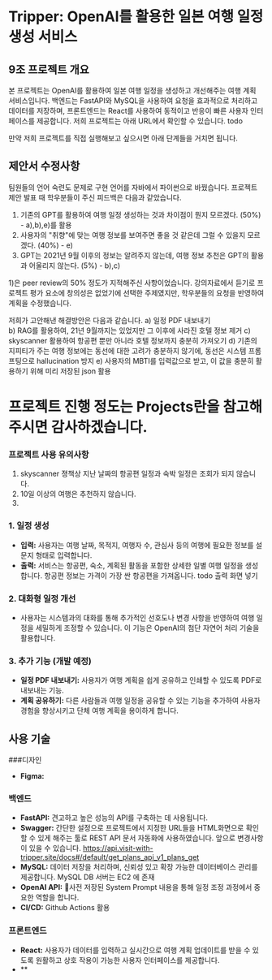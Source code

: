# Tripper: OpenAI를 활용한 일본 여행 일정 생성 서비스

## 9조 프로젝트 개요

본 프로젝트는 OpenAI를 활용하여 일본 여행 일정을 생성하고 개선해주는 여행 계획 서비스입니다. 백엔드는 FastAPI와 MySQL을 사용하여 요청을 효과적으로 처리하고 데이터를 저장하며, 프론트엔드는 React를 사용하여 동적이고 반응이 빠른 사용자 인터페이스를 제공합니다.
저희 프로젝트는 아래 URL에서 확인할 수 있습니다.
todo

만약 저희 프로젝트를 직접 실행해보고 싶으시면 아래 단계들을 거치면 됩니다.

## 제안서 수정사항
 팀원들의 언어 숙련도 문제로 구현 언어를 자바에서 파이썬으로 바꿨습니다.
 프로젝트 제안 발표 때 학우분들이 주신 피드백은 다음과 같았습니다.

 1) 기존의 GPT를 활용하여 여행 일정 생성하는 것과 차이점이 뭔지 모르겠다. (50%)                             - a),b),e)를 활용    
 2) 사용자의 "취향"에 맞는 여행 정보를 보여주면 좋을 것 같은데 그럴 수 있을지 모르겠다. (40%)                  - e)
 3) GPT는 2021년 9월 이후의 정보는 알려주지 않는데, 여행 정보 추천은 GPT의 활용과 어울리지 않는다. (5%)        - b),c) 
    
 1)은 peer review의 50% 정도가 지적해주신 사항이었습니다. 강의자료에서 듣기로 프로젝트 평가 요소에 창의성은 없었기에 선택한 주제였지만, 학우분들의 요청을 반영하여 계획을 수정했습니다.
 
저희가 고안해낸 해결방안은 다음과 같습니다.
 a) 일정 PDF 내보내기      
 b) RAG를 활용하여, 21년 9월까지는 있었지만 그 이후에 사라진 호텔 정보 제거 
 c) skyscanner 활용하여 항공편 뿐만 아니라 호텔 정보까지 충분히 가져오기
 d) 기존의 지피티가 주는 여행 정보에는 동선에 대한 고려가 충분하지 않기에, 동선은 시스템 프롬프팅으로 hallucination 방지 
 e) 사용자의 MBTI를 입력값으로 받고, 이 값을 충분히 활용하기 위해 미리 저장된 json 활용
    
# 프로젝트 진행 정도는 Projects란을 참고해주시면 감사하겠습니다.

### 프로젝트 사용 유의사항
 1. skyscanner 졍책상 지난 날짜의 항공편 일정과 숙박 일정은 조회가 되지 않습니다.
 2. 10일 이상의 여행은 추천하지 않습니다.
 3. 
### 1. 일정 생성
- **입력:** 사용자는 여행 날짜, 목적지, 여행자 수, 관심사 등의 여행에 필요한 정보를 설문지 형태로 입력합니다.
- **출력:** 서비스는 항공편, 숙소, 계획된 활동을 포함한 상세한 일별 여행 일정을 생성합니다.
        항공편 정보는 가격이 가장 싼 항공편을 가져옵니다.
todo 출력 화면 넣기      
### 2. 대화형 일정 개선
- 사용자는 시스템과의 대화를 통해 추가적인 선호도나 변경 사항을 반영하여 여행 일정을 세밀하게 조정할 수 있습니다. 이 기능은 OpenAI의 첨단 자연어 처리 기술을 활용합니다.

### 3. 추가 기능 (개발 예정)
- **일정 PDF 내보내기:** 사용자가 여행 계획을 쉽게 공유하고 인쇄할 수 있도록 PDF로 내보내는 기능.
- **계획 공유하기:** 다른 사람들과 여행 일정을 공유할 수 있는 기능을 추가하여 사용자 경험을 향상시키고 단체 여행 계획을 용이하게 합니다.

## 사용 기술
###디자인
- **Figma:** 
 
### 백엔드
- **FastAPI:** 견고하고 높은 성능의 API를 구축하는 데 사용됩니다.
- **Swagger:** 간단한 설정으로 프로젝트에서 지정한 URL들을 HTML화면으로 확인할 수 있게 해주는 툴로 REST API 문서 자동화에 사용하였습니다.
  앞으로 변경사항이 있을 수 있습니다. https://api.visit-with-tripper.site/docs#/default/get_plans_api_v1_plans_get
- **MySQL:** 데이터 저장을 처리하며, 신뢰성 있고 확장 가능한 데이터베이스 관리를 제공합니다. MySQL DB 서버는 EC2 에 존재 
- **OpenAI API:** 사전 저장된 System Prompt 내용을 통해 일정 조정 과정에서 중요한 역할을 합니다.
- **CI/CD:** Github Actions 활용
### 프론트엔드
- **React:** 사용자가 데이터를 입력하고 실시간으로 여행 계획 업데이트를 받을 수 있도록 원활하고 상호 작용이 가능한 사용자 인터페이스를 제공합니다.
- **

